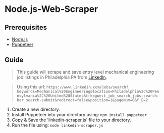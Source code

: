# Node.js-Web-Scraper

## Prerequisites
 - [Node.js](https://nodejs.org/en/download/)
 - [Puppeteer](https://github.com/puppeteer/puppeteer)

## Guide
> This guide will scrape and save entry level mechanical engineering job listings in Philadelphia PA from [LinkedIn](https://www.linkedin.com/). 

> Using this url: 
> `https://www.linkedin.com/jobs/search?keywords=Mechanical%20Engineering&location=Philadelphia%2C%20Pennsylvania%2C%20United%20States&trk=guest_job_search_jobs-search-bar_search-submit&redirect=false&position=1&pageNum=0&f_E=2`

1. Create a new directory. 
2. Install Puppeteer into your directory using: `npm install puppeteer`
3. Copy & Save the 'linkedin-scraper.js' file to your directory.
4. Run the file using:
    `node linkedin-scraper.js`
